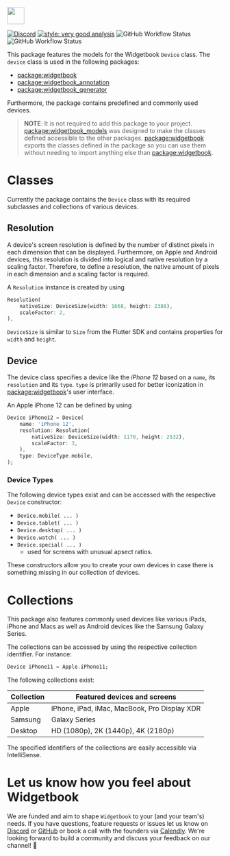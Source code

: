 <img height=40 src="https://raw.githubusercontent.com/widgetbook/widgetbook/4130a18efa61a1b94185409a6f7a735e0494fb30/docs/assets/WidgetbookLogo.svg">

[![Discord](https://img.shields.io/discord/879618555560218625?color=blue&style=flat-square)](https://discord.com/invite/zT4AMStAJA)
[![style: very good analysis](https://img.shields.io/badge/style-very_good_analysis-B22C89.svg?style=flat-square)](https://pub.dev/packages/very_good_analysis) 
![GitHub Workflow Status](https://img.shields.io/github/workflow/status/widgetbook/widgetbook/ci?style=flat-square)
![GitHub Workflow Status](https://img.shields.io/github/workflow/status/widgetbook/widgetbook/ci?label=test&style=flat-square)

This package features the models for the Widgetbook `Device` class. The `device` class is used in the following packages:

- [package:widgetbook](https://pub.dev/packages/widgetbook)
- [package:widgetbook_annotation](https://pub.dev/packages/widgetbook_annotation)
- [package:widgetbook_generator](https://pub.dev/packages/widgetbook_generator)

Furthermore, the package contains predefined and commonly used devices.

> **NOTE**: It is not required to add this package to your project. [package:widgetbook_models](https://pub.dev/packages/widgetbook_models) was designed to make the classes defined accessible to the other packages. [package:widgetbook](https://pub.dev/packages/widgetbook) exports the classes defined in the package so you can use them without needing to import anything else than [package:widgetbook](https://pub.dev/packages/widgetbook). 

# Classes

Currently the package contains the `Device` class with its required subclasses and collections of various devices.

## Resolution

A device's screen resolution is defined by the number of distinct pixels in each dimension that can be displayed. Furthermore, on Apple and Android devices, this resolution is divided into logical and native resolution by a scaling factor. Therefore, to define a resolution, the native amount of pixels in each dimension and a scaling factor is required. 

A `Resolution` instance is created by using

```dart
Resolution(
    nativeSize: DeviceSize(width: 1668, height: 2388),
    scaleFactor: 2,
),
```

`DeviceSize` is similar to `Size` from the Flutter SDK and contains properties for `width` and `height`.

## Device

The device class specifies a device like the *iPhone 12* based on a `name`, its `resolution` and its `type`. `type` is primarily used for better iconization in [package:widgetbook](https://pub.dev/packages/widgetbook)'s user interface.

An Apple iPhone 12 can be defined by using

```dart
Device iPhone12 = Device(
    name: 'iPhone 12',
    resolution: Resolution(
        nativeSize: DeviceSize(width: 1170, height: 2532),
        scaleFactor: 3,
    ),
    type: DeviceType.mobile,
);
```

### Device Types

The following device types exist and can be accessed with the respective `Device` constructor:

- `Device.mobile( ... )`
- `Device.tablet( ... )`
- `Device.desktop( ... )`
- `Device.watch( ... )`
- `Device.special( ... )`
    - used for screens with unusual apsect ratios.

These constructors allow you to create your own devices in case there is something missing in our collection of devices.

# Collections

This package also features commonly used devices like various iPads, iPhone and Macs as well as Android devices like the Samsung Galaxy Series. 

The collections can be accessed by using the respective collection identifier. For instance:

```dart
Device iPhone11 = Apple.iPhone11;
```

The following collections exist:

Collection | Featured devices and screens
------------ | -------------
Apple | iPhone, iPad, iMac, MacBook, Pro Display XDR  
Samsung | Galaxy Series
Desktop | HD (1080p), 2K (1440p), 4K (2180p)

The specified identifiers of the collections are easily accessible via IntelliSense. 

# Let us know how you feel about Widgetbook

We are funded and aim to shape `Widgetbook` to your (and your team's) needs. If you have questions, feature requests or issues let us know on [Discord](https://discord.gg/zT4AMStAJA) or [GitHub](https://github.com/widgetbook/widgetbook) or book a call with the founders via [Calendly](https://calendly.com/widgetbook/call). We're looking forward to build a community and discuss your feedback on our channel! 💙
